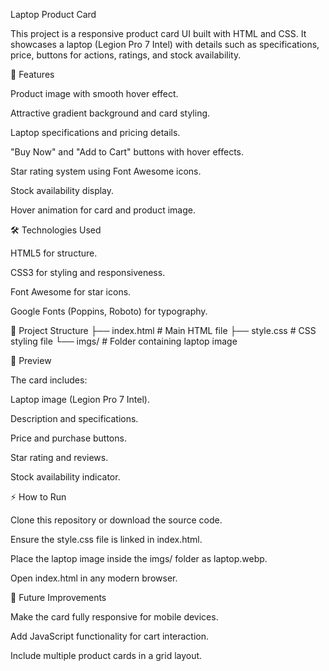 Laptop Product Card

This project is a responsive product card UI built with HTML and CSS. It showcases a laptop (Legion Pro 7 Intel) with details such as specifications, price, buttons for actions, ratings, and stock availability.

🚀 Features

Product image with smooth hover effect.

Attractive gradient background and card styling.

Laptop specifications and pricing details.

"Buy Now" and "Add to Cart" buttons with hover effects.

Star rating system using Font Awesome icons.

Stock availability display.

Hover animation for card and product image.

🛠️ Technologies Used

HTML5 for structure.

CSS3 for styling and responsiveness.

Font Awesome for star icons.

Google Fonts (Poppins, Roboto) for typography.

📂 Project Structure
├── index.html      # Main HTML file
├── style.css       # CSS styling file
└── imgs/           # Folder containing laptop image

📸 Preview

The card includes:

Laptop image (Legion Pro 7 Intel).

Description and specifications.

Price and purchase buttons.

Star rating and reviews.

Stock availability indicator.

⚡ How to Run

Clone this repository or download the source code.

Ensure the style.css file is linked in index.html.

Place the laptop image inside the imgs/ folder as laptop.webp.

Open index.html in any modern browser.

🌟 Future Improvements

Make the card fully responsive for mobile devices.

Add JavaScript functionality for cart interaction.

Include multiple product cards in a grid layout.